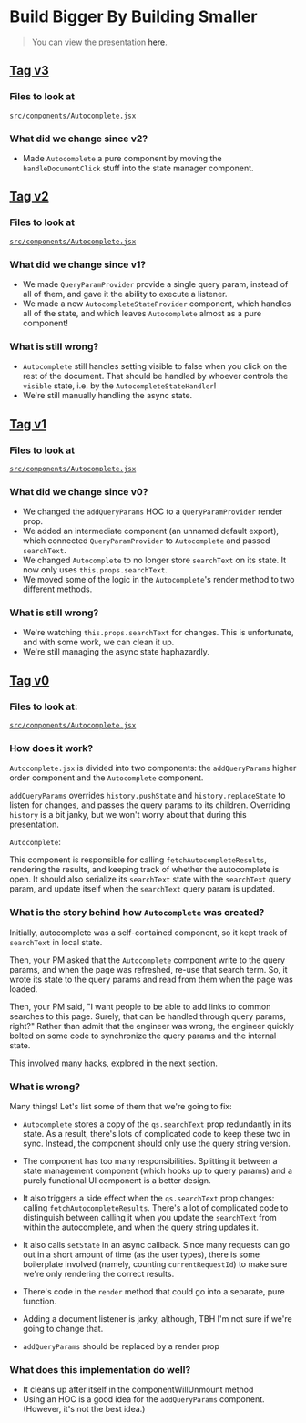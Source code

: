 # Build Bigger By Building Smaller

> You can view the presentation [here](https://build-bigger.robertbalicki.com/presentation).

## [Tag v3](https://github.com/rbalicki2/build-bigger/tree/v3/)

### Files to look at

[`src/components/Autocomplete.jsx`](https://github.com/rbalicki2/build-bigger/blob/v3/src/components/Autocomplete.jsx)

### What did we change since v2?

* Made `Autocomplete` a pure component by moving the `handleDocumentClick` stuff
  into the state manager component.

## [Tag v2](https://github.com/rbalicki2/build-bigger/tree/v2/)

### Files to look at

[`src/components/Autocomplete.jsx`](https://github.com/rbalicki2/build-bigger/blob/v2/src/components/Autocomplete.jsx)

### What did we change since v1?

* We made `QueryParamProvider` provide a single query param, instead of
  all of them, and gave it the ability to execute a listener.
* We made a new `AutocompleteStateProvider` component, which handles all of
  the state, and which leaves `Autocomplete` almost as a pure component!

### What is still wrong?

* `Autocomplete` still handles setting visible to false when you click
  on the rest of the document. That should be handled by whoever controls
  the `visible` state, i.e. by the `AutocompleteStateHandler`!
* We're still manually handling the async state.

## [Tag v1](https://github.com/rbalicki2/build-bigger/tree/v1/)

### Files to look at

[`src/components/Autocomplete.jsx`](https://github.com/rbalicki2/build-bigger/blob/v1/src/components/Autocomplete.jsx)

### What did we change since v0?

* We changed the `addQueryParams` HOC to a `QueryParamProvider` render prop.
* We added an intermediate component (an unnamed default export), which connected
  `QueryParamProvider` to `Autocomplete` and passed `searchText`.
* We changed `Autocomplete` to no longer store `searchText` on its state. It now
  only uses `this.props.searchText`.
* We moved some of the logic in the `Autocomplete`'s render method to two
  different methods.

### What is still wrong?

* We're watching `this.props.searchText` for changes. This is unfortunate, and with
  some work, we can clean it up.
* We're still managing the async state haphazardly.

## [Tag v0](https://github.com/rbalicki2/build-bigger/tree/v0/)

### Files to look at:

[`src/components/Autocomplete.jsx`](https://github.com/rbalicki2/build-bigger/blob/v0/src/components/Autocomplete.jsx)

### How does it work?

`Autocomplete.jsx` is divided into two components: the `addQueryParams`
higher order component and the `Autocomplete` component.

`addQueryParams` overrides `history.pushState` and `history.replaceState`
to listen for changes, and passes the query params to its children.
Overriding `history` is a bit janky, but we won't worry about that during
this presentation.

`Autocomplete`: 

This component is responsible for calling `fetchAutocompleteResults`,
rendering the results, and keeping track of whether the autocomplete is open.
It should also serialize its `searchText` state with the `searchText`
query param, and update itself when the `searchText` query param is updated.

### What is the story behind how `Autocomplete` was created?

Initially, autocomplete was a self-contained component, so it kept track of
`searchText` in local state.

Then, your PM asked that the `Autocomplete` component write to the query
params, and when the page was refreshed, re-use that search term. So, it
wrote its state to the query params and read from them when the page was
loaded.

Then, your PM said, "I want people to be able to add links to common searches
to this page. Surely, that can be handled through query params, right?"
Rather than admit that the engineer was wrong, the engineer quickly bolted
on some code to synchronize the query params and the internal state.

This involved many hacks, explored in the next section.

### What is wrong?

Many things! Let's list some of them that we're going to fix:

* `Autocomplete` stores a copy of the `qs.searchText` prop redundantly
  in its state. As a result, there's lots of complicated code to
  keep these two in sync. Instead, the component should only use the
  query string version.
* The component has too many responsibilities. Splitting it between a
  state management component (which hooks up to query params) and a
  purely functional UI component is a better design.
* It also triggers a side effect when the `qs.searchText` prop changes: calling
  `fetchAutocompleteResults`. There's a lot of complicated code to distinguish
  between calling it when you update the `searchText` from within the
  autocomplete, and when the query string updates it.
* It also calls `setState` in an async callback. Since many requests can go
  out in a short amount of time (as the user types), there is some boilerplate
  involved (namely, counting `currentRequestId`) to make sure we're only
  rendering the correct results.
* There's code in the `render` method that could go into a separate,
  pure function.
* Adding a document listener is janky, although, TBH I'm not sure if we're
  going to change that.

* `addQueryParams` should be replaced by a render prop

### What does this implementation do well?

* It cleans up after itself in the componentWillUnmount method
* Using an HOC is a good idea for the `addQueryParams` component. (However,
  it's not the best idea.)